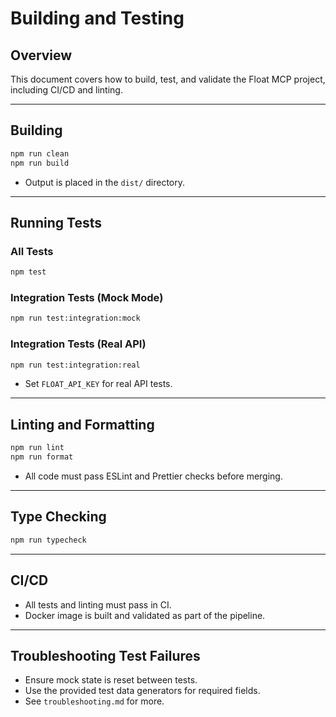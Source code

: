 # Building and Testing

## Overview

This document covers how to build, test, and validate the Float MCP project, including CI/CD and linting.

---

## Building

```sh
npm run clean
npm run build
```

- Output is placed in the `dist/` directory.

---

## Running Tests

### All Tests

```sh
npm test
```

### Integration Tests (Mock Mode)

```sh
npm run test:integration:mock
```

### Integration Tests (Real API)

```sh
npm run test:integration:real
```

- Set `FLOAT_API_KEY` for real API tests.

---

## Linting and Formatting

```sh
npm run lint
npm run format
```

- All code must pass ESLint and Prettier checks before merging.

---

## Type Checking

```sh
npm run typecheck
```

---

## CI/CD

- All tests and linting must pass in CI.
- Docker image is built and validated as part of the pipeline.

---

## Troubleshooting Test Failures

- Ensure mock state is reset between tests.
- Use the provided test data generators for required fields.
- See `troubleshooting.md` for more. 